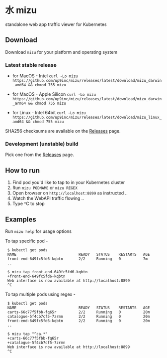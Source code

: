 # 水 mizu
standalone web app traffic viewer for Kubernetes

## Download

Download `mizu` for your platform and operating system

### Latest stable release

* for MacOS - Intel 
`curl -Lo mizu https://github.com/up9inc/mizu/releases/latest/download/mizu_darwin_amd64 && chmod 755 mizu`

* for MacOS - Apple Silicon
 `curl -Lo mizu https://github.com/up9inc/mizu/releases/latest/download/mizu_darwin_arm64 && chmod 755 mizu`
 
* for Linux - Intel 64bit
 `curl -Lo mizu https://github.com/up9inc/mizu/releases/latest/download/mizu_linux_amd64 && chmod 755 mizu` 


SHA256 checksums are available on the [Releases](https://github.com/up9inc/mizu/releases) page.

### Development (unstable) build
Pick one from the [Releases](https://github.com/up9inc/mizu/releases) page.

## How to run

1. Find pod you'd like to tap to in your Kubernetes cluster
2. Run `mizu PODNAME` or `mizu REGEX` 
3. Open browser on `http://localhost:8899` as instructed .. 
4. Watch the WebAPI traffic flowing ..
5. Type ^C to stop

## Examples

Run `mizu help` for usage options


To tap specific pod - 
``` 
 $ kubectl get pods 
 NAME                            READY   STATUS    RESTARTS   AGE
 front-end-649fc5fd6-kqbtn       2/2     Running   0          7m
 ..

 $ mizu tap front-end-649fc5fd6-kqbtn
 +front-end-649fc5fd6-kqbtn
 Web interface is now available at http://localhost:8899
 ^C
```

To tap multiple pods using regex - 
``` 
 $ kubectl get pods 
 NAME                            READY   STATUS    RESTARTS   AGE
 carts-66c77f5fbb-fq65r          2/2     Running   0          20m
 catalogue-5f4cb7cf5-7zrmn       2/2     Running   0          20m
 front-end-649fc5fd6-kqbtn       2/2     Running   0          20m
 ..

 $ mizu tap "^ca.*"
 +carts-66c77f5fbb-fq65r
 +catalogue-5f4cb7cf5-7zrmn
 Web interface is now available at http://localhost:8899
 ^C
```


